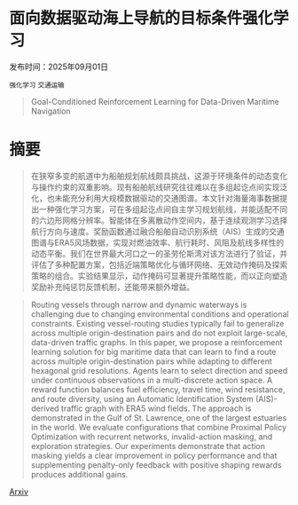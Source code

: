 # 面向数据驱动海上导航的目标条件强化学习

发布时间：2025年09月01日

`强化学习` `交通运输`

> Goal-Conditioned Reinforcement Learning for Data-Driven Maritime Navigation

# 摘要

> 在狭窄多变的航道中为船舶规划航线颇具挑战，这源于环境条件的动态变化与操作约束的双重影响。现有船舶航线研究往往难以在多组起讫点间实现泛化，也未能充分利用大规模数据驱动的交通图谱。本文针对海量海事数据提出一种强化学习方案，可在多组起讫点间自主学习规划航线，并能适配不同的六边形网格分辨率。智能体在多离散动作空间内，基于连续观测学习选择航行方向与速度。奖励函数通过融合船舶自动识别系统（AIS）生成的交通图谱与ERA5风场数据，实现对燃油效率、航行耗时、风阻及航线多样性的动态平衡。我们在世界最大河口之一的圣劳伦斯湾对该方法进行了验证，并评估了多种配置方案，包括近端策略优化与循环网络、无效动作掩码及探索策略的组合。实验结果显示，动作掩码可显著提升策略性能，而以正向塑造奖励补充纯惩罚反馈机制，还能带来额外增益。

> Routing vessels through narrow and dynamic waterways is challenging due to changing environmental conditions and operational constraints. Existing vessel-routing studies typically fail to generalize across multiple origin-destination pairs and do not exploit large-scale, data-driven traffic graphs. In this paper, we propose a reinforcement learning solution for big maritime data that can learn to find a route across multiple origin-destination pairs while adapting to different hexagonal grid resolutions. Agents learn to select direction and speed under continuous observations in a multi-discrete action space. A reward function balances fuel efficiency, travel time, wind resistance, and route diversity, using an Automatic Identification System (AIS)-derived traffic graph with ERA5 wind fields. The approach is demonstrated in the Gulf of St. Lawrence, one of the largest estuaries in the world. We evaluate configurations that combine Proximal Policy Optimization with recurrent networks, invalid-action masking, and exploration strategies. Our experiments demonstrate that action masking yields a clear improvement in policy performance and that supplementing penalty-only feedback with positive shaping rewards produces additional gains.

[Arxiv](https://arxiv.org/abs/2509.01838)